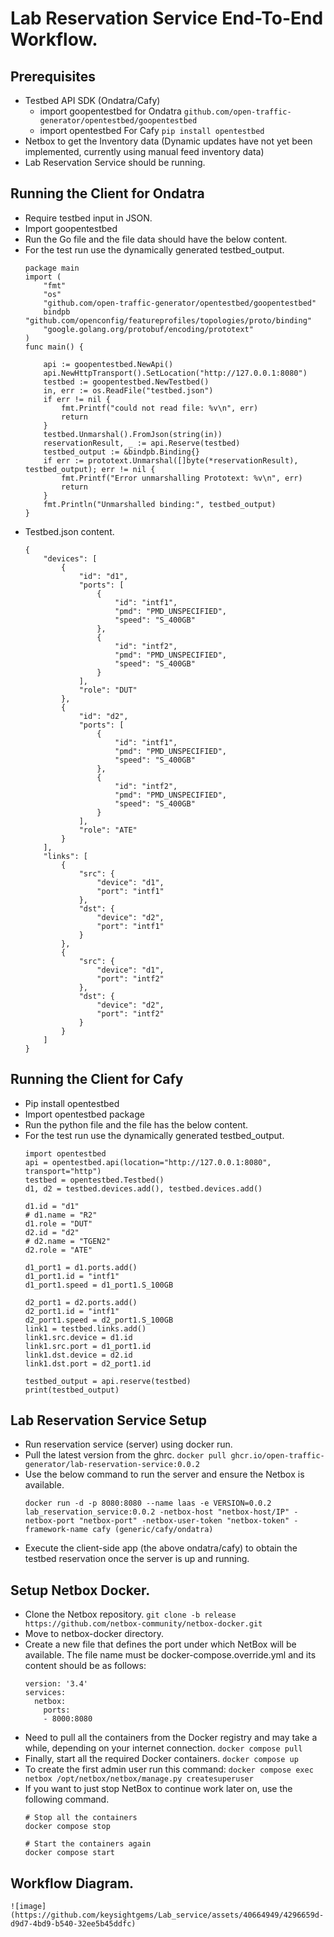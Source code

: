# Lab Reservation Service End-To-End Workflow.
## Prerequisites
* Testbed API SDK (Ondatra/Cafy)
    * import goopentestbed for Ondatra ```github.com/open-traffic-generator/opentestbed/goopentestbed```
    * import opentestbed For Cafy ```pip install opentestbed```
* Netbox to get the Inventory data (Dynamic updates have not yet been implemented, currently using manual feed inventory data)
* Lab Reservation Service should be running.

## Running the Client for Ondatra
* Require testbed input in JSON.
* Import goopentestbed
* Run the Go file and the file data should have the below content.
* For the test run use the dynamically generated testbed_output.
    ```
    package main
    import (
    	"fmt"
    	"os"
    	"github.com/open-traffic-generator/opentestbed/goopentestbed"
    	bindpb "github.com/openconfig/featureprofiles/topologies/proto/binding"
    	"google.golang.org/protobuf/encoding/prototext"
    )
    func main() {
    
    	api := goopentestbed.NewApi()
    	api.NewHttpTransport().SetLocation("http://127.0.0.1:8080")
    	testbed := goopentestbed.NewTestbed()	
    	in, err := os.ReadFile("testbed.json")
    	if err != nil {
    		fmt.Printf("could not read file: %v\n", err)
    		return
    	}
    	testbed.Unmarshal().FromJson(string(in))
    	reservationResult, _ := api.Reserve(testbed)
    	testbed_output := &bindpb.Binding{}
    	if err := prototext.Unmarshal([]byte(*reservationResult), testbed_output); err != nil {
    		fmt.Printf("Error unmarshalling Prototext: %v\n", err)
    		return
    	}
    	fmt.Println("Unmarshalled binding:", testbed_output)	
    }
    ```
* Testbed.json content.
    ```
    {
        "devices": [
            {
                "id": "d1",
                "ports": [
                    {
                        "id": "intf1",
                        "pmd": "PMD_UNSPECIFIED",
                        "speed": "S_400GB"
                    },
                    {
                        "id": "intf2",
                        "pmd": "PMD_UNSPECIFIED",
                        "speed": "S_400GB"
                    }
                ],
                "role": "DUT"
            },
            {
                "id": "d2",
                "ports": [
                    {
                        "id": "intf1",
                        "pmd": "PMD_UNSPECIFIED",
                        "speed": "S_400GB"
                    },
                    {
                        "id": "intf2",
                        "pmd": "PMD_UNSPECIFIED",
                        "speed": "S_400GB"
                    }
                ],
                "role": "ATE"
            }
        ],
        "links": [
            {
                "src": {
                    "device": "d1",
                    "port": "intf1"
                },
                "dst": {
                    "device": "d2",
                    "port": "intf1"
                }
            },
            {
                "src": {
                    "device": "d1",
                    "port": "intf2"
                },
                "dst": {
                    "device": "d2",
                    "port": "intf2"
                }
            }            
        ]
    }
    ```
## Running the Client for Cafy
* Pip install opentestbed
* Import opentestbed package
* Run the python file and the file has the below content.
* For the test run use the dynamically generated testbed_output.
    ```
    import opentestbed
    api = opentestbed.api(location="http://127.0.0.1:8080", transport="http")    
    testbed = opentestbed.Testbed()
    d1, d2 = testbed.devices.add(), testbed.devices.add()
    
    d1.id = "d1"
    # d1.name = "R2"
    d1.role = "DUT"
    d2.id = "d2"
    # d2.name = "TGEN2"
    d2.role = "ATE"
    
    d1_port1 = d1.ports.add()
    d1_port1.id = "intf1"
    d1_port1.speed = d1_port1.S_100GB
    
    d2_port1 = d2.ports.add()
    d2_port1.id = "intf1"
    d2_port1.speed = d2_port1.S_100GB    
    link1 = testbed.links.add()    
    link1.src.device = d1.id
    link1.src.port = d1_port1.id
    link1.dst.device = d2.id
    link1.dst.port = d2_port1.id
       
    testbed_output = api.reserve(testbed)
    print(testbed_output)
    ```
## Lab Reservation Service Setup
* Run reservation service (server) using docker run.
* Pull the latest version from the ghrc.
    ```docker pull ghcr.io/open-traffic-generator/lab-reservation-service:0.0.2​```
* Use the below command to run the server and ensure the Netbox is available.
    ```
    docker run -d -p 8080:8080 --name laas -e VERSION=0.0.2 lab_reservation_service:0.0.2 -netbox-host "netbox-host/IP" -netbox-port "netbox-port" -netbox-user-token "netbox-token" -framework-name cafy (generic/cafy/ondatra)
    ```
* Execute the client-side app (the above ondatra/cafy) to obtain the testbed reservation once the server is up and running.
## Setup Netbox Docker.
* Clone the Netbox repository.
    ```git clone -b release https://github.com/netbox-community/netbox-docker.git```
* Move to netbox-docker directory.
* Create a new file that defines the port under which NetBox will be available. The file name must be docker-compose.override.yml and its content should be as follows:
    ```
    version: '3.4'
    services:
      netbox:
        ports:
        - 8000:8080
    ```
* Need to pull all the containers from the Docker registry and may take a while, depending on your internet connection.
    ```docker compose pull```
* Finally, start all the required Docker containers.
    ```docker compose up```
* To create the first admin user run this command:
    ```docker compose exec netbox /opt/netbox/netbox/manage.py createsuperuser```
* If you want to just stop NetBox to continue work later on, use the following command.
    ```
    # Stop all the containers
    docker compose stop
    
    # Start the containers again
    docker compose start
    ```
## Workflow Diagram.
    ![image](https://github.com/keysightgems/Lab_service/assets/40664949/4296659d-d9d7-4bd9-b540-32ee5b45ddfc)
